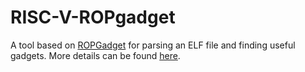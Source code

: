# RISC-V-ROPgadget

A tool based on [ROPGadget](https://github.com/JonathanSalwan/ROPgadget) for parsing an ELF file and finding useful gadgets.
More details can be found [here](https://www.researchgate.net/publication/362166451_Bachelor's_Thesis_Return_Oriented_Programming_on_RISC-V).
